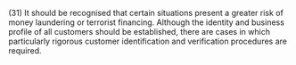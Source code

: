 (31) It should be recognised that certain situations present a greater risk of money laundering or terrorist financing. Although the identity and business profile of all customers should be established, there are cases in which particularly rigorous customer identification and verification procedures are required.